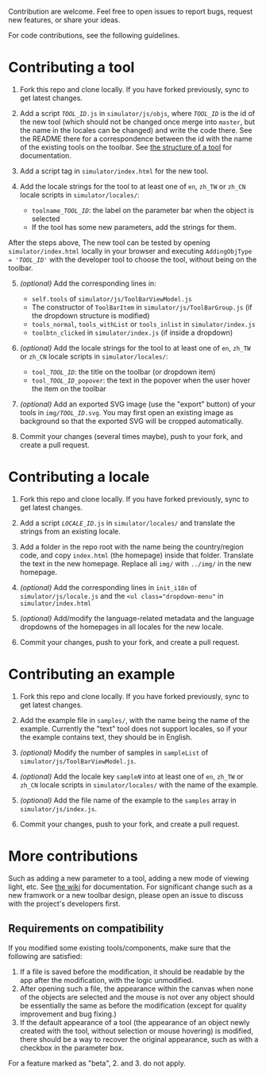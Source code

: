 Contribution are welcome. Feel free to open issues to report bugs, request new features, or share your ideas.

For code contributions, see the following guidelines.

# Contributing a tool

1. Fork this repo and clone locally. If you have forked previously, sync to get latest changes.

2. Add a script <code><var>TOOL_ID</var>.js</code> in `simulator/js/objs`, where <code><var>TOOL_ID</var></code> is the id of the new tool (which should not be changed once merge into `master`, but the name in the locales can be changed) and write the code there. See the README there for a correspondence between the id with the name of the existing tools on the toolbar. See [the structure of a tool](https://github.com/ricktu288/ray-optics/wiki/The-structure-of-a-tool-(obj)) for documentation.

3. Add a script tag in `simulator/index.html` for the new tool.

4. Add the locale strings for the tool to at least one of `en`, `zh_TW` or `zh_CN` locale scripts in `simulator/locales/`:
   - <code>toolname_<var>TOOL_ID</var></code>: the label on the parameter bar when the object is selected
   - If the tool has some new parameters, add the strings for them.

After the steps above, The new tool can be tested by opening `simulator/index.html` locally in your browser and executing <code>AddingObjType = '<var>TOOL_ID</var>'</code> with the developer tool to choose the tool, without being on the toolbar.

5. _(optional)_ Add the corresponding lines in:
   - `self.tools` of `simulator/js/ToolBarViewModel.js`
   - The constructor of `ToolBarItem` in `simulator/js/ToolBarGroup.js` (if the dropdown structure is modified)
   - `tools_normal`, `tools_withList` or `tools_inlist` in `simulator/index.js`
   - `toolbtn_clicked` in `simulator/index.js` (if inside a dropdown)

6. _(optional)_ Add the locale strings for the tool to at least one of `en`, `zh_TW` or `zh_CN` locale scripts in `simulator/locales/`:
   - <code>tool_<var>TOOL_ID</var></code>: the title on the toolbar (or dropdown item)
   - <code>tool_<var>TOOL_ID</var>_popover</code>: the text in the popover when the user hover the item on the toolbar

7. _(optional)_ Add an exported SVG image (use the "export" button) of your tools in <code>img/<var>TOOL_ID</var>.svg</code>. You may first open an existing image as background so that the exported SVG will be cropped automatically.

8. Commit your changes (several times maybe), push to your fork, and create a pull request.

# Contributing a locale

1. Fork this repo and clone locally. If you have forked previously, sync to get latest changes.

2. Add a script <code><var>LOCALE_ID</var>.js</code> in `simulator/locales/` and translate the strings from an existing locale.
3. Add a folder in the repo root with the name being the country/region code, and copy `index.html` (the homepage) inside that folder. Translate the text in the new homepage. Replace all `img/` with `../img/` in the new homepage.

4. _(optional)_ Add the corresponding lines in `init_i18n` of `simulator/js/locale.js` and the `<ul class="dropdown-menu"` in `simulator/index.html`
5. _(optional)_ Add/modify the language-related metadata and the language dropdowns of the homepages in all locales for the new locale.

6. Commit your changes, push to your fork, and create a pull request.

# Contributing an example

1. Fork this repo and clone locally. If you have forked previously, sync to get latest changes.

2. Add the example file in `samples/`, with the name being the name of the example. Currently the "text" tool does not support locales, so if your the example contains text, they should be in English.

3. _(optional)_ Modify the number of samples in `sampleList` of `simulator/js/ToolBarViewModel.js`.

4. _(optional)_ Add the locale key <code>sample<var>N</var></code> into at least one of `en`, `zh_TW` or `zh_CN` locale scripts in `simulator/locales/` with the name of the example.

5. _(optional)_ Add the file name of the example to the `samples` array in `simulator/js/index.js`.

6. Commit your changes, push to your fork, and create a pull request.

# More contributions

Such as adding a new parameter to a tool, adding a new mode of viewing light, etc. See [the wiki](https://github.com/ricktu288/ray-optics/wiki) for documentation. For significant change such as a new framwork or a new toolbar design, please open an issue to discuss with the project's developers first.

## Requirements on compatibility

If you modified some existing tools/components, make sure that the following are satisfied:

1. If a file is saved before the modification, it should be readable by the app after the modification, with the logic unmodified.
2. After opening such a file, the appearance within the canvas when none of the objects are selected and the mouse is not over any object should be essentially the same as before the modification (except for quality improvement and bug fixing.)
3. If the default appearance of a tool (the appearance of an object newly created with the tool, without selection or mouse hovering) is modified, there should be a way to recover the original appearance, such as with a checkbox in the parameter box.

For a feature marked as "beta", 2. and 3. do not apply.
